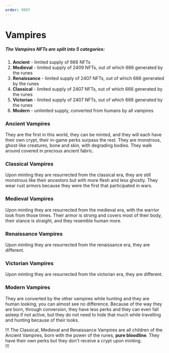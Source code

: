 ```yaml
---
order: 9997
---
```


# Vampires

##### The Vampires NFTs are split into 5 categories:
1. **Ancient** - limited supply of 666 NFTs
2. **Medieval** - limited supply of 2409 NFTs, out of which 666 generated by the runes
3. **Renaissance** - limited supply of 2407 NFTs, out of which 666 generated by the runes
4. **Classical** - limited supply of 2407 NFTs, out of which 666 generated by the runes
5. **Victorian** - limited supply of 2407 NFTs, out of which 666 generated by the runes
6. **Modern** - unlimited supply, converted from humans by all vampires

### Ancient Vampires
They are the first in this world, they can be minted, and they will each have their own crypt, their in-game perks surpass the rest. They are monstrous, ghost-like creatures, bone and skin, with degrading bodies. They walk around covered in precious ancient fabric.   

### Classical Vampires
Upon minting they are resurrected from the classical era, they are still monstrous like their ancestors but with more flesh and less ghostly. They wear rust armors because they were the first that participated in wars.   

### Medieval Vampires
Upon minting they are resurrected from the medieval era, with the warrior look from those times. Their armor is strong and covers most of their body, their stance is straight, and they resemble human more.

### Renaissance Vampires
Upon minting they are resurrected from the renaissance era, they are different. 

### Victorian Vampires
Upon minting they are resurrected from the victorian era, they are different. 

### Modern Vampires
They are converted by the other vampires while hunting and they are human looking, you can almost see no difference. Because of the way they are born, through conversion, they have less perks and they can even fall asleep if not active, but they do not need to hide that much while travelling and hunting because of their looks.  

!!!
 The Classical, Medieval and Renaissance Vampires are all children of the Ancient Vampires, born with the power of the runes, **pure bloodline**. They have their own perks but they don't receive a crypt upon minting.  
!!!

